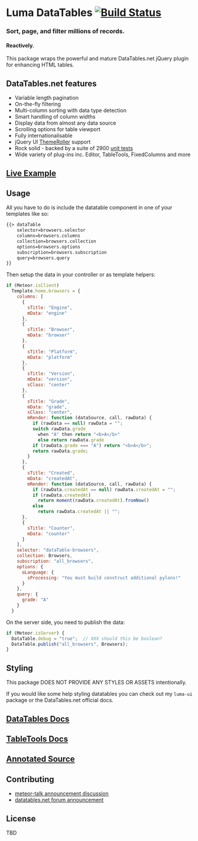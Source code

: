 # Luma DataTables [![Build Status](https://travis-ci.org/LumaPictures/luma-datatables.svg?branch=dev)](https://travis-ci.org/LumaPictures/luma-datatables)
### Sort, page, and filter millions of records.
#### Reactively.

This package wraps the powerful and mature DataTables.net jQuery plugin for enhancing HTML tables.

## DataTables.net features

* Variable length pagination
* On-the-fly filtering
* Multi-column sorting with data type detection
* Smart handling of column widths
* Display data from almost any data source
* Scrolling options for table viewport
* Fully internationalisable
* jQuery UI [ThemeRoller](http://datatables.net/styling/themes) support
* Rock solid - backed by a suite of 2900 [unit tests](http://datatables.net/development/testing)
* Wide variety of plug-ins inc. Editor, TableTools, FixedColumns and more

## [Live Example](http://luma-datatables.meteor.com)

## Usage

All you have to do is include the datatable component in one of your templates like so:

```html
{{> dataTable
    selector=browsers.selector
    columns=browsers.columns
    collection=browsers.collection
    options=browsers.options
    subscription=browsers.subscription
    query=browsers.query
}}
```

Then setup the data in your controller or as template helpers:

```js
if (Meteor.isClient)
  Template.home.browsers = {
    columns: [
      {
        sTitle: "Engine",
        mData: "engine"
      },
      {
        sTitle: "Browser",
        mData: "browser"
      },
      {
        sTitle: "Platform",
        mData: "platform"
      },
      {
        sTitle: "Version",
        mData: "version",
        sClass: "center"
      },
      {
        sTitle: "Grade",
        mData: "grade",
        sClass: "center",
        mRender: function (dataSource, call, rawData) {
          if (rawData == null) rawData = "";
          switch rawData.grade
            when "A" then return "<b>A</b>"
            else return rawData.grade
          if (rawData.grade === "A") return "<b>A</b>";
          return rawData.grade;
        }
      },
      {
        sTitle: "Created",
        mData: "createdAt",
        mRender: function (dataSource, call, rawData) {
          if (rawData.createdAt == null) rawData.createdAt = "";
          if (rawData.createdAt)
            return moment(rawData.createdAt).fromNow()
          else 
            return rawData.createdAt || "";
      },
      {
        sTitle: "Counter",
        mData: "counter"
      }
    ],
    selector: "dataTable-browsers",
    collection: Browsers,
    subscription: "all_browsers",
    options: {
      oLanguage: {
        sProcessing: "You must build construct additional pylons!"
      }  
    },    
    query: {
      grade: "A"
    }  
  }

```

On the server side, you need to publish the data:

```js
if (Meteor.isServer) {
  DataTable.debug = "true";  // XXX should this be boolean?
  DataTable.publish("all_browsers", Browsers);
}
```

## Styling

This package DOES NOT PROVIDE ANY STYLES OR ASSETS intentionally.

If you would like some help styling datatables you can check out my `luma-ui` package or the DataTables.net official docs.

## [DataTables Docs](https://datatables.net/usage/)
## [TableTools Docs](https://datatables.net/extras/tabletools/)
## [Annotated Source](http://lumapictures.github.io/luma-datatables)

## Contributing

* [meteor-talk announcement discussion](https://groups.google.com/d/msg/meteor-talk/nhulj4Zh1fU/ju1J1Nq6_eQJ)
* [datatables.net forum announcement](https://datatables.net/forums/discussion/20525/annoucement-reactive-datatables-for-meteorjs)


## License

TBD
